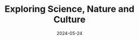 ---
# Leave the homepage title empty to use the site title
title: 'Exploring Science, Nature and Culture'
date: 2024-05-24
type: landing

design:
  # Default section spacing
  spacing: "6rem"

sections:
  - block: markdown
    content:
      title: 'Welcome'
      subtitle: ''
      text: |-
        ![Skyline of HK at night](/images/landing.jpg)

        ## Exploring Science, Nature and Culture

        I am researcher currently in the field of developing novel antivirals. On this page I will share my latest insights and perspectives on antiviral research, medicinal chemistry and organic chemistry. Currently based in the vibrant city of Hong Kong, I am eager to learn more about the local Cantonese culture. Therefore, I am not only exploring the city, but also traveling around Guangdong and learning Cantonese. 
        
        For the latest updates on my research and adventures, please feel free to follow my <a href="https://fediscience.org/@chem_synthesis" rel="me">Mastodon</a> account.  
    design:
      columns: '1'
      spacing:
        # Customize the section spacing. Order is top, right, bottom, left.
        padding: ['40px', '10px', '40px', '10px']
  - block: collection
    id: news
    content:
      title: My latest thoughts
      subtitle: ''
      text: ''
      # Page type to display. E.g. post, talk, publication...
      page_type: post
      # Choose how many pages you would like to display (0 = all pages)
      count: 6
      # Filter on criteria
      filters:
        author: ""
        category: ""
        tag: ""
        exclude_featured: false
        exclude_future: false
        exclude_past: false
        publication_type: ""
      # Choose how many pages you would like to offset by
      offset: 0
      # Page order: descending (desc) or ascending (asc) date.
      order: desc
    design:
      # Choose a layout view
      view: article-grid
      # Reduce spacing
      spacing:
        padding: [0, 0, 0, 0]
---